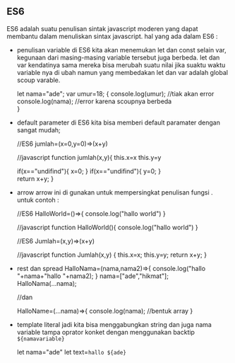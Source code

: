 ## ES6 
ES6 adalah suatu penulisan sintak javascript moderen yang dapat membantu dalam menuliskan sintax javascript.
hal yang ada dalam ES6 :
+ penulisan variable
   di ES6 kita akan menemukan let dan const selain var, kegunaan dari masing-masing variable tersebut juga berbeda. let dan var kendatinya sama mereka bisa merubah suatu nilai jika suaktu waktu variable nya di ubah namun yang membedakan let dan var adalah global scoup varable.
   
   let nama="ade";
   var umur=18;
   {
   	console.log(umur); //tiak akan error 
   	console.log(nama); //error karena scoupnya berbeda	
   }

+ default parameter
  di ES6 kita bisa memberi default paramater dengan sangat mudah;

  //ES6
  jumlah=(x=0,y=0)=>(x+y)

  //javascript
  function jumlah(x,y){ 
	this.x=x
	this.y=y

    if(x=="undifind"){
    	x=0;
    }
	if(x=="undifind"){
    	y=0;
    }    
   return x+y;
  }

+ arrow
   arrow ini di gunakan untuk mempersingkat penulisan fungsi . untuk contoh :
   
   //ES6
   HalloWorld=()=>{
   console.log("hallo world")
   }
   
   //javascript
   function HalloWorld(){
   console.log("hallo world")
   }

   //ES6 
   Jumlah=(x,y)=>(x+y)
   
   //javascript
   function Jumlah(x,y)
   {
    this.x=x;
    this.y=y;
    return x+y;
   }

+ rest dan spread
   HalloNama=(nama,nama2)=>{
   console.log("hallo "+nama+"hallo "+nama2);
   }
   nama=["ade","hikmat"];
   HalloNama(...nama);

   //dan

   HalloName=(...nama)=>{
   console.log(nama); //bentuk array
   }

+ template literal
  jadi kita bisa menggabungkan string dan juga nama variable tampa oprator konket dengan menggunakan backtip `${namavariable}` 
  
  let nama="ade"
  let text=`hallo ${ade}`

